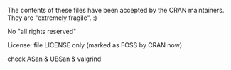 The contents of these files have been accepted by the CRAN maintainers.
They are "extremely fragile". :)


No "all rights reserved"

License: file LICENSE only (marked as FOSS by CRAN now)

check ASan & UBSan & valgrind

